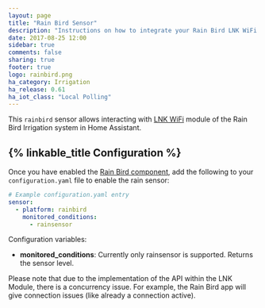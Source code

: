 ```yaml
---
layout: page
title: "Rain Bird Sensor"
description: "Instructions on how to integrate your Rain Bird LNK WiFi Module rain sensor within Home Assistant."
date: 2017-08-25 12:00
sidebar: true
comments: false
sharing: true
footer: true
logo: rainbird.png
ha_category: Irrigation
ha_release: 0.61
ha_iot_class: "Local Polling"
---
```


This `rainbird` sensor allows interacting with [LNK WiFi](http://www.rainbird.com/landscape/products/controllers/LNK-WiFi.htm) module of the Rain Bird Irrigation system in Home Assistant.

## {% linkable_title Configuration %}

Once you have enabled the [Rain Bird component](/components/rainbird), add the following to your `configuration.yaml` file to enable the rain sensor:

```yaml
# Example configuration.yaml entry
sensor:
  - platform: rainbird
    monitored_conditions:
      - rainsensor
```

Configuration variables:

- **monitored_conditions**: Currently only rainsensor is supported. Returns the sensor level.

Please note that due to the implementation of the API within the LNK Module, there is a concurrency issue. For example, the Rain Bird app will give connection issues (like already a connection active).
